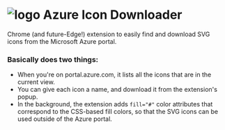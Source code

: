 # ![logo](https://raw.githubusercontent.com/mattlag/Azure-Icon-Downloader/master/dev/icons/icon32.png) Azure Icon Downloader

Chrome (and future-Edge!) extension to easily find and download 
SVG icons from the Microsoft Azure portal.

### Basically does two things:
 - When you're on portal.azure.com, it lists all the icons that are in the current view.
 - You can give each icon a name, and download it from the extension's popup.
 - In the background, the extension adds `fill="#"` color attributes that correspond to the CSS-based fill colors, so that the SVG icons can be used outside of the Azure portal.